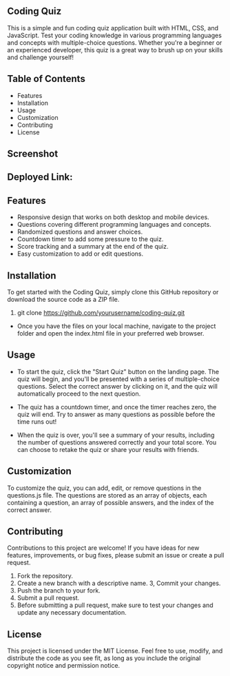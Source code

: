 ## Coding Quiz
This is a simple and fun coding quiz application built with HTML, CSS, and JavaScript. Test your coding knowledge in various programming languages and concepts with multiple-choice questions. Whether you're a beginner or an experienced developer, this quiz is a great way to brush up on your skills and challenge yourself!

## Table of Contents
* Features
* Installation
* Usage
* Customization
* Contributing
* License

## Screenshot

## Deployed Link: 

## Features
* Responsive design that works on both desktop and mobile devices.
* Questions covering different programming languages and concepts.
* Randomized questions and answer choices.
* Countdown timer to add some pressure to the quiz.
* Score tracking and a summary at the end of the quiz.
* Easy customization to add or edit questions.

## Installation
To get started with the Coding Quiz, simply clone this GitHub repository or download the source code as a ZIP file.

1. git clone https://github.com/yourusername/coding-quiz.git
- Once you have the files on your local machine, navigate to the project folder and open the index.html file in your preferred web browser.

## Usage
* To start the quiz, click the "Start Quiz" button on the landing page. The quiz will begin, and you'll be presented with a series of multiple-choice questions. Select the correct answer by clicking on it, and the quiz will automatically proceed to the next question.

- The quiz has a countdown timer, and once the timer reaches zero, the quiz will end. Try to answer as many questions as possible before the time runs out!

- When the quiz is over, you'll see a summary of your results, including the number of questions answered correctly and your total score. You can choose to retake the quiz or share your results with friends.

## Customization
To customize the quiz, you can add, edit, or remove questions in the questions.js file. The questions are stored as an array of objects, each containing a question, an array of possible answers, and the index of the correct answer.


## Contributing
Contributions to this project are welcome! If you have ideas for new features, improvements, or bug fixes, please submit an issue or create a pull request.

1. Fork the repository.
2. Create a new branch with a descriptive name.
3, Commit your changes.
4. Push the branch to your fork.
5. Submit a pull request.
6. Before submitting a pull request, make sure to test your changes and update any necessary documentation.

## License
This project is licensed under the MIT License. Feel free to use, modify, and distribute the code as you see fit, as long as you include the original copyright notice and permission notice.
